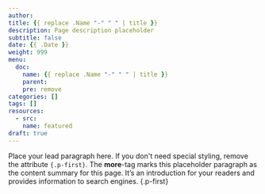 ```yaml
---
author:
title: {{ replace .Name "-" " " | title }}
description: Page description placeholder
subtitle: false
date: {{ .Date }} 
weight: 999
menu:
  doc:
    name: {{ replace .Name "-" " " | title }}
    parent: 
    pre: remove
categories: []
tags: []
resources:
  - src: 
    name: featured
draft: true
---
```


Place your lead paragraph here. If you don't need special styling, remove the attribute `{.p-first}`. The **more**-tag marks this placeholder paragraph as the content summary for this page. It’s an introduction for your readers and provides information to search engines. 
{.p-first} <!--more-->

